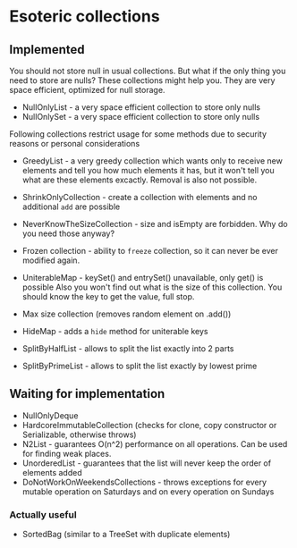 # Esoteric collections

## Implemented

You should not store null in usual collections.
But what if the only thing you need to store are nulls?
These collections might help you.
They are very space efficient, optimized for null storage.

 - NullOnlyList - a very space efficient collection to store only nulls
 - NullOnlySet - a very space efficient collection to store only nulls

Following collections restrict usage for some methods due to security reasons or personal considerations

 - GreedyList - a very greedy collection which wants only to receive new elements and tell you how much elements 
it has, but it won't tell you what are these elements excactly.
Removal is also not possible.
 - ShrinkOnlyCollection - create a collection with elements and no additional `add` are possible
 - NeverKnowTheSizeCollection - size and isEmpty are forbidden. Why do you need those anyway?
 - Frozen collection - ability to `freeze` collection, so it can never be ever modified again.
 - UniterableMap - keySet() and entrySet() unavailable, only get() is possible
Also you won't find out what is the size of this collection.
You should know the key to get the value, full stop.

 - Max size collection (removes random element on .add())
 - HideMap - adds a `hide` method for uniterable keys
 - SplitByHalfList - allows to split the list exactly into 2 parts
 - SplitByPrimeList - allows to split the list exactly by lowest prime

## Waiting for implementation

 - NullOnlyDeque
 - HardcoreImmutableCollection (checks for clone, copy constructor or Serializable, otherwise throws)
 - N2List - guarantees O(n^2) performance on all operations. Can be used for finding weak places.
 - UnorderedList - guarantees that the list will never keep the order of elements added
 - DoNotWorkOnWeekendsCollections - throws exceptions for every mutable operation on Saturdays and on every operation on Sundays 

### Actually useful

 - SortedBag (similar to a TreeSet with duplicate elements) 